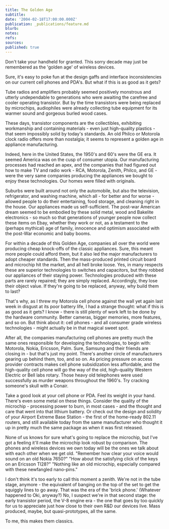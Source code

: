 ```yaml
---
title: The Golden Age
subtitle: 
date: '2004-02-18T17:00:00.000Z'
publication: _publications/feature.md
blurb: 
notes: 
refs: 
sources: 
published: true
---
```


Don't take your handheld for granted. This sorry decade may just be remembered as the 'golden age' of wireless devices.

Sure, it's easy to poke fun at the design gaffs and interface inconsistencies on our current cell phones and PDA's. But what if this is as good as it gets?

Tube radios and amplifiers probably seemed positively monstrous and utterly undependable to generations who were awaiting the carefree and cooler operating transistor. But by the time transistors were being replaced by microchips, audiophiles were already collecting tube equipment for its warmer sound and gorgeous burled wood cases.

These days, transistor components are the collectibles, exhibiting workmanship and containing materials - even just high-quality plastics - that seem impossibly solid by today's standards. An old Philco or Motorola clock radio offers more than nostalgia; it seems to represent a golden age in appliance manufacturing.

Indeed, here in the United States, the 1950's and 60's were the GE era. It seemed America was on the cusp of consumer utopia. Our manufacturing processes had reached an apex, and the companies that had figured out how to make TV and radio work - RCA, Motorola, Zenith, Philco, and GE - were the very same companies producing the appliances we bought to enjoy these technologies. Our homes were filled with originals.

Suburbs were built around not only the automobile, but also the television, refrigerator, and washing machine, which all - for better and for worse - allowed people to do their entertaining, food storage, and cleaning right in the house. Our appliances made us self-sufficient. The post-war American dream seemed to be embodied by these solid metal, wood and Bakelite electronics - so much so that generations of younger people now collect these items on Ebay, whether they work or not, as a testament to the (perhaps mythical) age of family, innocence and optimism associated with the post-War economic and baby booms.

For within a decade of this Golden Age, companies all over the world were producing cheap knock-offs of the classic appliances. Sure, this meant more people could afford them, but it also led the major manufacturers to adopt cheaper standards. Then the mass-produced printed circuit board and microchip hit the market, and all hell broke loose. Yes, in many respects these are superior technologies to switches and capacitors, but they robbed our appliances of their staying power. Technologies produced with these parts are rarely repaired; they are simply replaced. Accordingly, they lose their object value. If they're going to be replaced, anyway, why build them to last?

That's why, as I threw my Motorola cell phone against the wall yet again last week in disgust at its poor battery life, I had a strange thought: what if this is as good as it gets? I know - there is still plenty of work left to be done by the hardware community. Better cameras, bigger memories, more features, and so on. But think about it: cell phones - and all consumer grade wireless technologies - might actually be in that magical sweet spot.

After all, the companies manufacturing cell phones are pretty much the same ones responsible for developing the technologies, to begin with: Motorola, Nokia, Ericsson, Palm. Sure, Samsung and their friends are closing in - but that's just my point. There's another circle of manufacturers gearing up behind them, too, and so on. As pricing pressure on access provider contracts makes cell phone subsidization less affordable, and the high-quality cell phone will go the way of the old, high-quality Western Electric or Bell labs rotary. Those heavy old telephones were used successfully as murder weapons throughout the 1960's. Try cracking someone's skull with a Conair.

Take a good look at your cell phone or PDA. Feel its weight in your hand. There's even some metal on these things. Consider the quality of the microchip - processing power to burn, in most cases - and the thought and care that went into that lithium battery. Or check out the design and solidity of your Airport Extreme Base Station - the first of the home-ready 802.11 routers, and still available today from the same manufacturer who thought it up in pretty much the same package as when it was first released.

None of us knows for sure what's going to replace the microchip, but I've got a feeling it'll make the microchip look robust by comparison. The phones and wireless devices we own today will be the ones we talk about with each other when we get old. "Remember how clear your voice would sound on an old Nokia 7650?" "How about the satisfying click of the keys on an Ericsson TI28?" "Nothing like an old microchip, especially compared with these newfangled nano-pins."

I don't think it's too early to call this moment a zenith. We're not in the tube stage, anymore - the equivalent of banging on the top of the set to get the squiggly lines to go away. That was the era of the 'brick phone.' (Whatever happened to Oki, anyway?) No, I suspect we're in that second stage: the early transistor period, the V-8 engine era - the one that goes by too quickly for us to appreciate just how close to their own R&D our devices live. Mass produced, maybe, but quasi-prototypes, all the same.

To me, this makes them classics.

